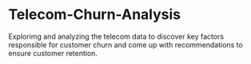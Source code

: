 # Telecom-Churn-Analysis
Explorimg and analyzing the telecom data to discover key factors responsible for customer churn and come up with recommendations to ensure customer retention.
